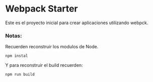 # Webpack Starter

Este es el proyecto inicial para crear aplicaciones utilizando webpck.

### Notas:
Recuerden reconstruir los modulos de Node.
```
npm instal
```
Y para reconstruir el build recuerden:
```
npm run build
```




